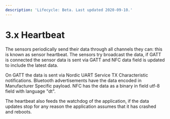 ```yaml
---
description: 'Lifecycle: Beta. Last updated 2020-09-10.'
---
```


# 3.x Heartbeat

The sensors periodically send their data through all channels they can: this is known as sensor heartbeat. The sensors try broadcast the data, if GATT is connected the sensor data is sent via GATT and NFC data field is updated to include the latest data. 

On GATT the data is sent via Nordic UART Service TX Characteristic notifications. Bluetooth advertisements have the data encoded in Manufacturer Specific payload. NFC has the data as a binary in field utf-8 field with language "dt". 

The heartbeat also feeds the watchdog of the application, if the data updates stop for any reason the application assumes that it has crashed and reboots.

